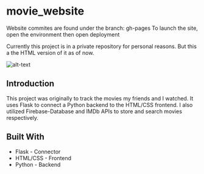 # movie_website

Website commites are found under the branch: gh-pages
To launch the site, open the environment then open deployment

Currently this project is in a private repository for personal reasons. But this a the HTML version of it as of now.

![alt-text](https://media.giphy.com/media/LEaPNaUNvGs8hE6vfk/giphy.gif)
## Introduction
This project was originally to track the movies my friends and I watched. It uses Flask to connect a Python backend to the HTML/CSS frontend. I also utilized Firebase-Database and IMDb APIs to store and search movies respectively.

## Built With
* Flask - Connector
* HTML/CSS - Frontend
* Python - Backend
